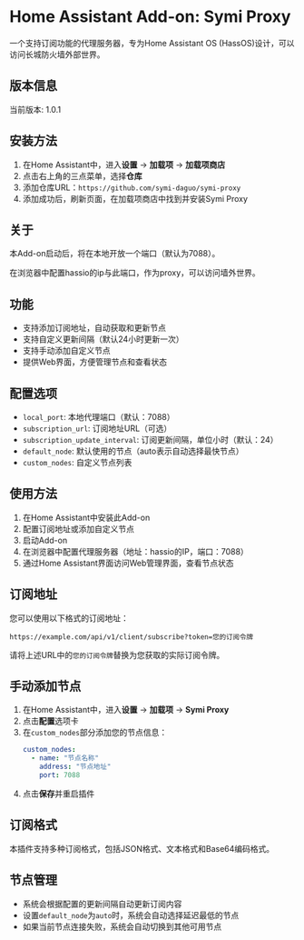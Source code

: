 # Home Assistant Add-on: Symi Proxy

一个支持订阅功能的代理服务器，专为Home Assistant OS (HassOS)设计，可以访问长城防火墙外部世界。

## 版本信息
当前版本: 1.0.1

## 安装方法

1. 在Home Assistant中，进入**设置** -> **加载项** -> **加载项商店**
2. 点击右上角的三点菜单，选择**仓库**
3. 添加仓库URL：`https://github.com/symi-daguo/symi-proxy`
4. 添加成功后，刷新页面，在加载项商店中找到并安装Symi Proxy

## 关于

本Add-on启动后，将在本地开放一个端口（默认为7088）。

在浏览器中配置hassio的ip与此端口，作为proxy，可以访问墙外世界。

## 功能

- 支持添加订阅地址，自动获取和更新节点
- 支持自定义更新间隔（默认24小时更新一次）
- 支持手动添加自定义节点
- 提供Web界面，方便管理节点和查看状态

## 配置选项

- `local_port`: 本地代理端口（默认：7088）
- `subscription_url`: 订阅地址URL（可选）
- `subscription_update_interval`: 订阅更新间隔，单位小时（默认：24）
- `default_node`: 默认使用的节点（auto表示自动选择最快节点）
- `custom_nodes`: 自定义节点列表

## 使用方法

1. 在Home Assistant中安装此Add-on
2. 配置订阅地址或添加自定义节点
3. 启动Add-on
4. 在浏览器中配置代理服务器（地址：hassio的IP，端口：7088）
5. 通过Home Assistant界面访问Web管理界面，查看节点状态

## 订阅地址

您可以使用以下格式的订阅地址：

```
https://example.com/api/v1/client/subscribe?token=您的订阅令牌
```

请将上述URL中的`您的订阅令牌`替换为您获取的实际订阅令牌。

## 手动添加节点

1. 在Home Assistant中，进入**设置** -> **加载项** -> **Symi Proxy**
2. 点击**配置**选项卡
3. 在`custom_nodes`部分添加您的节点信息：
   ```yaml
   custom_nodes:
     - name: "节点名称"
       address: "节点地址"
       port: 7088
   ```
4. 点击**保存**并重启插件

## 订阅格式

本插件支持多种订阅格式，包括JSON格式、文本格式和Base64编码格式。

## 节点管理

- 系统会根据配置的更新间隔自动更新订阅内容
- 设置`default_node`为`auto`时，系统会自动选择延迟最低的节点
- 如果当前节点连接失败，系统会自动切换到其他可用节点
